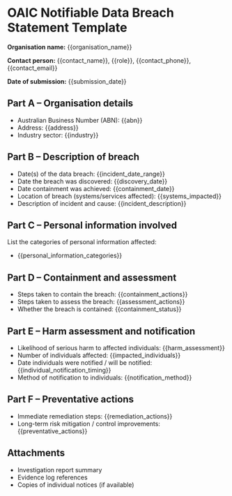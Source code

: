 # OAIC Notifiable Data Breach Statement Template

**Organisation name:** {{organisation_name}}

**Contact person:** {{contact_name}}, {{role}}, {{contact_phone}}, {{contact_email}}

**Date of submission:** {{submission_date}}

## Part A – Organisation details
- Australian Business Number (ABN): {{abn}}
- Address: {{address}}
- Industry sector: {{industry}}

## Part B – Description of breach
- Date(s) of the data breach: {{incident_date_range}}
- Date the breach was discovered: {{discovery_date}}
- Date containment was achieved: {{containment_date}}
- Location of breach (systems/services affected): {{systems_impacted}}
- Description of incident and cause: {{incident_description}}

## Part C – Personal information involved
List the categories of personal information affected:
- {{personal_information_categories}}

## Part D – Containment and assessment
- Steps taken to contain the breach: {{containment_actions}}
- Steps taken to assess the breach: {{assessment_actions}}
- Whether the breach is contained: {{containment_status}}

## Part E – Harm assessment and notification
- Likelihood of serious harm to affected individuals: {{harm_assessment}}
- Number of individuals affected: {{impacted_individuals}}
- Date individuals were notified / will be notified: {{individual_notification_timing}}
- Method of notification to individuals: {{notification_method}}

## Part F – Preventative actions
- Immediate remediation steps: {{remediation_actions}}
- Long-term risk mitigation / control improvements: {{preventative_actions}}

## Attachments
- Investigation report summary
- Evidence log references
- Copies of individual notices (if available)
